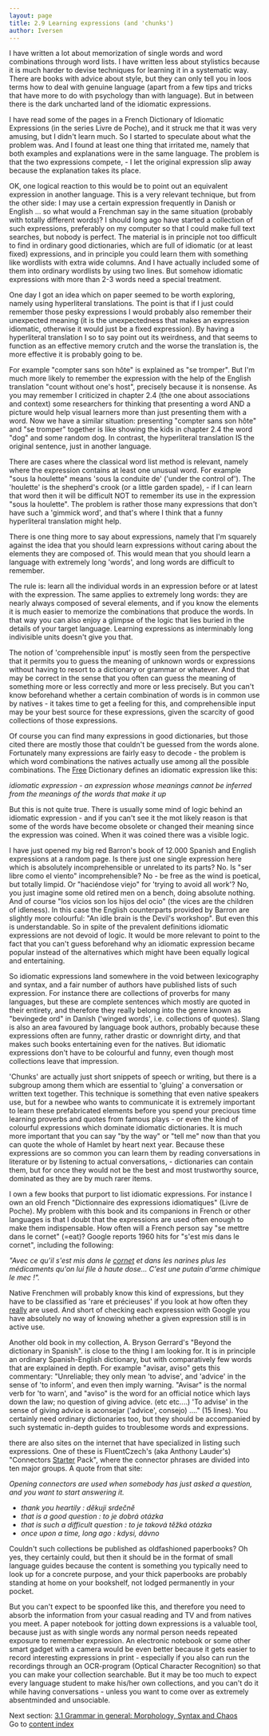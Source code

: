 ```yaml
---
layout: page
title: 2.9 Learning expressions (and 'chunks')
author: Iversen
---
```

I have written a lot about memorization of single words and word combinations through word lists. I have written less about stylistics because it is much harder to devise techniques for learning it in a systematic way. There are books with advice about style, but they can only tell you in loos terms how to deal with genuine language (apart from a few tips and tricks that have more to do with psychology than with language). But in between there is the dark uncharted land of the idiomatic expressions. 

I have read some of the pages in a French Dictionary of Idiomatic Expressions (in the series Livre de Poche), and it struck me that it was very amusing, but I didn't learn much. So I started to speculate about what the problem was. And I found at least one thing that irritated me, namely that both examples and explanations were in the same language. The problem is that the two expressions compete, - I let the original expression slip away because the explanation takes its place. 

OK, one logical reaction to this would be to point out an equivalent expression in another language. This is a very relevant technique, but from the other side: I may use a certain expression frequently in Danish or English ... so what would a Frenchman say in the same situation (probably with totally different words)? I should long ago have started a collection of such expressions, preferably on my computer so that I could make full text searches, but nobody is perfect. The material is in principle not too difficult to find in ordinary good dictionaries, which are full of idiomatic (or at least fixed) expressions, and in principle you could learn them with something like wordlists with extra wide columns. And I have actually included some of them into ordinary wordlists by using two lines. But somehow idiomatic expressions with more than 2-3 words need a special treatment. 

One day I got an idea which on paper seemed to be worth exploring, namely using hyperliteral translations. The point is that if I just could remember those pesky expressions I would probably also remember their unexpected meaning (it is the unexpectedness that makes an expression idiomatic, otherwise it would just be a fixed expression). By having a hyperliteral translation I so to say point out its weirdness, and that seems to function as an effective memory crutch and the worse the translation is, the more effective it is probably going to be. 

For example "compter sans son hôte" is explained as "se tromper". But I'm much more likely to remember the expression with the help of the English translation "count without one's host", precisely because it is nonsense. As you may remember I criticized in chapter 2.4 (the one about associations and context) some researchers for thinking that presenting a word AND a picture would help visual learners more than just presenting them with a word. Now we have a similar situation: presenting "compter sans son hôte" and "se tromper" together is like showing the kids in chapter 2.4 the word "dog" and some random dog. In contrast, the hyperliteral translation IS the original sentence, just in another language. 

There are cases where the classical word list method is relevant, namely where the expression contains at least one unusual word. For example "sous la houlette" means 'sous la conduite de' ('under the control of'). The 'houlette' is the shepherd's crook (or a little garden spade), - if I can learn that word then it will be difficult NOT to remember its use in the expression "sous la houlette". The problem is rather those many expressions that don't have such a 'gimmick word', and that's where I think that a funny hyperliteral translation might help.

There is one thing more to say about expressions, namely that I'm squarely against the idea that you should learn expressions without caring about the elements they are composed of. This would mean that you should learn a language with extremely long 'words', and long words are difficult to remember. 

The rule is: learn all the individual words in an expression before or at latest with the expression. The same applies to extremely long words: they are nearly always composed of several elements, and if you know the elements it is much easier to memorize the combinations that produce the words. In that way you can also enjoy a glimpse of the logic that lies buried in the details of your target language. Learning expressions as interminably long indivisible units doesn't give you that.

The notion of 'comprehensible input' is mostly seen from the perspective that it permits you to guess the meaning of unknown words or expressions without having to resort to a dictionary or grammar or whatever. And that may be correct in the sense that you often can guess the meaning of something more or less correctly and more or less precisely. But you can't know beforehand whether a certain combination of words is in common use by natives - it takes time to get a feeling for this, and comprehensible input may be your best source for these expressions, given the scarcity of good collections of those expressions. 

Of course you can find many expressions in good dictionaries, but those cited there are mostly those that couldn't be guessed from the words alone. Fortunately many expressions are fairly easy to decode - the problem is which word combinations the natives actually use among all the possible combinations. The [Free](http://www.thefreedictionary.com) Dictionary defines an idiomatic expression like this: 

*idiomatic expression - an expression whose meanings cannot be inferred from the meanings of the words that make it up*

But this is not quite true. There is usually some mind of logic behind an idiomatic expression - and if you can't see it the mot likely reason is that some of the words have become obsolete or changed their meaning since the expression was coined. When it was coined there was a visible logic.

I have just opened my big red Barron's book of 12.000 Spanish and English expressions at a random page. Is there just one single expression here which is absolutely incomprehensible or unrelated to its parts? No. Is "ser libre como el viento" incomprehensible? No - be free as the wind is poetical, but totally limpid. Or "haciéndose viejo" for 'trying to avoid all work'? No, you just imagine some old retired men on a bench, doing absolute nothing. And of course "los vicios son los hijos del ocio" (the vices are the children of  idleness). In this case the English counterparts provided by Barron are slightly more colourful: "An idle brain is the Devil's workshop". But even this is understandable. So in spite of the prevalent definitions idiomatic expressions are not devoid of logic. It would be more relevant to point to the fact that you can't guess beforehand why an idiomatic expression became popular instead of the alternatives which might have been equally logical and entertaining. 

So idiomatic expressions land somewhere in the void between lexicography and syntax, and a fair number of authors have published lists of such expression. For instance there are collections of proverbs for many languages, but these are complete sentences which mostly are quoted in their entirety, and therefore they really belong into the genre known as "bevingede ord" in Danish ('winged words', i.e. collections of quotes). Slang is also an area favoured by language book authors, probably because these expressions often are funny, rather drastic or downright dirty, and that makes such books entertaining even for the natives. But idiomatic expressions don't have to be colourful and funny, even though most collections leave that impression. 

'Chunks' are actually just short snippets of  speech or writing, but there is a subgroup among them which are essential to 'gluing' a conversation or written text together. This technique is something that even native speakers use, but for a newbee who wants to communicate it is extremely important to learn these prefabricated elements before you spend your precious time learning proverbs and quotes from famous plays - or even the kind of colourful expressions which dominate idiomatic dictionaries. It is much more important that you can say "by the way" or "tell me" now than that you can quote the whole of Hamlet by heart next year. Because these expressions are so common you can learn them by reading conversations in literature or by listening to actual conversations, - dictionaries can contain them, but for once they would not be the best and most trustworthy source, dominated as they are by much rarer items. 

I own a few books that purport to list idiomatic expressions. For instance I own an old French "Dictionnaire des expressions idiomatiques" (Livre de Poche). My problem with this book and its companions in French or other languages is that I doubt that the expressions are used often enough to make them indispensable. How often will a French person say "se mettre dans le cornet" (=eat)? Google reports 1960 hits for "s'est mis dans le cornet", including the following: 

*"Avec ce qu'il s'est mis dans le [cornet](http://coqdesbruyeres.fr/breves-125_collectif/) et dans les narines plus les médicaments qu'on lui file à haute dose… C'est une putain d'arme chimique le mec !".*

Native Frenchmen will probably know this kind of expressions, but they have to be classified as 'rare et précieuses' if you look at how often they <u>really</u> are used. And short of checking each expresssion with Google you have absolutely no way of knowing whether a given expression still is in active use. 

Another old book in my collection, A. Bryson Gerrard's "Beyond the dictionary in Spanish". is close to the thing I am looking for. It is in principle an ordinary Spanish-English dictionary, but with comparatively few words that are explained in depth. For example "avisar, aviso" gets this commentary: "Unreliable; they only mean 'to advise', and 'advice' in the sense of 'to inform', and even then imply warning. "Avisar" is the normal verb for 'to warn', and "aviso" is the word for an official notice which lays down the law; no question of giving advice. (etc etc....) 'To advise' in the sense of giving advice is aconsejar ('advice', consejo) ...." (15 lines). You certainly need ordinary dictionaries too, but they should be accompanied by such systematic in-depth guides to troublesome words and expressions. 

there are also sites on the internet that have specialized in listing such expressions. One of these is FluentCzech's (aka Anthony Lauder's) "Connectors [Starter](https://sites.google.com/site/fluentczech/connectorstarterpack) Pack", where the connector phrases are divided into ten major groups.  A quote from that site: 

*Opening connectors are used when somebody has just asked a question, and you want to start answering it.*

* *thank you heartily :                 děkuji srdečně*
* *that is a good question :            to je dobrá otázka*
* *that is such a difficult question :  to je taková těžká otázka*
* *once upon a time, long ago :         kdysi, dávno*

Couldn't such collections be published as oldfashioned paperbooks? Oh yes, they certainly could, but then it should be in the format of small language guides because the content is something you typically need to look up for a concrete purpose, and your thick paperbooks are probably standing at home on your bookshelf, not lodged permanently in your pocket.

But you can't expect to be spoonfed like this, and therefore you need to absorb the information from your casual reading and TV and from natives you meet. A paper notebook for jotting down expressions is a valuable tool, because just as with single words any normal person needs repeated exposure to remember expression. An electronic notebook or some other smart gadget with a camera would be even better because it gets easier to record interesting expressions in print - especially if you also can run the recordings through an OCR-program (Optical Character Recognition) so that you can make your collection searchable. But it may be too much to expect every language student to make his/her own collections, and you can't do it while having conversations - unless you want to come over as extremely absentminded and unsociable.



Next section: [3.1 Grammar in general: Morphology, Syntax and Chaos](../3-1-grammar-in-general-morphology-syntax-and-chaos/)  
Go to [content index](../)
